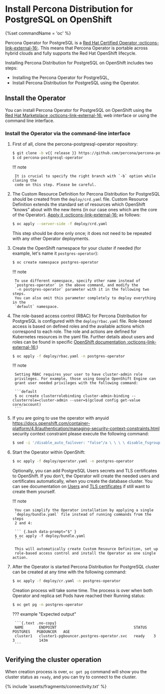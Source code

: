 # Install Percona Distribution for PostgreSQL on OpenShift

{%set commandName = 'oc' %}

Percona Operator for PostgreSQL is a [Red Hat Certified Operator :octicons-link-external-16:](https://connect.redhat.com/en/partner-with-us/red-hat-openshift-certification). This means that Percona Operator is portable across hybrid clouds and fully supports the Red Hat OpenShift lifecycle.

Installing Percona Distribution for PostgreSQL on OpenShift includes two steps:

* Installing the Percona Operator for PostgreSQL,
* Install Percona Distribution for PostgreSQL using the Operator.

## Install the Operator

You can install Percona Operator for PostgreSQL on OpenShift using the [Red Hat Marketplace :octicons-link-external-16:](https://marketplace.redhat.com) web interface or using the command line interface.

### Install the Operator via the command-line interface

1. First of all, clone the percona-postgresql-operator repository:

    ``` {.bash data-prompt="$" }
    $ git clone -b v{{ release }} https://github.com/percona/percona-postgresql-operator
    $ cd percona-postgresql-operator
    ```

    !!! note

        It is crucial to specify the right branch with `-b` option while cloning the
        code on this step. Please be careful.

2. The Custom Resource Definition for Percona Distribution for PostgreSQL should
    be created from the `deploy/crd.yaml` file. Custom Resource Definition
    extends the standard set of resources which OpenShift “knows” about with
    the new items (in our case ones which are the core of the Operator).
    [Apply it :octicons-link-external-16:](https://kubernetes.io/docs/reference/using-api/server-side-apply/)
    as follows:

    ``` {.bash data-prompt="$" }
    $ oc apply --server-side -f deploy/crd.yaml
    ```

    This step should be done only once; it does not need to be repeated with any
    other Operator deployments.

3. Create the OpenShift namespace for your cluster if needed (for example,
    let's name it `postgres-operator`):

    ``` {.bash data-prompt="$" }
    $ oc create namespace postgres-operator
    ```

    !!! note

        To use different namespace, specify other name instead of
        `postgres-operator` in the above command, and modify the 
        `-n postgres-operator` parameter with it in the following two steps.
        You can also omit this parameter completely to deploy everything in the
        `default` namespace.

4. The role-based access control (RBAC) for Percona Distribution for PostgreSQL
    is configured with the `deploy/rbac.yaml` file. Role-based access is based
    on defined roles and the available actions which correspond to each role.
    The role and actions are defined for Kubernetes resources in the yaml file.
    Further details about users and roles can be found in specific [OpenShift documentation :octicons-link-external-16:](https://docs.openshift.com/enterprise/3.0/architecture/additional_concepts/authorization.html))

    ``` {.bash data-prompt="$" }
    $ oc apply -f deploy/rbac.yaml -n postgres-operator
    ```

    !!! note

        Setting RBAC requires your user to have cluster-admin role
        privileges. For example, those using Google OpenShift Engine can
        grant user needed privileges with the following command:

        ```default
        $ oc create clusterrolebinding cluster-admin-binding --clusterrole=cluster-admin --user=$(gcloud config get-value core/account)
        ```

5. If you are going to use the operator with anyuid <https://docs.openshift.com/container-platform/4.9/authentication/managing-security-context-constraints.html> security context constraint
    please execute the following command:

    ``` {.bash data-prompt="$" }
    $ sed -i '/disable_auto_failover: "false"/a \ \ \ \ disable_fsgroup: "false"' deploy/operator.yaml
    ```

6. Start the Operator within OpenShift:

    ``` {.bash data-prompt="$" }
    $ oc apply -f deploy/operator.yaml -n postgres-operator
    ```

    Optionally, you can add PostgreSQL Users secrets and TLS certificates to
    OpenShift. If you don't, the Operator will create the needed users and
    certificates automatically, when you create the database cluster. You can
    see documentation on [Users](users.md) and [TLS certificates](TLS.md) if
    still want to create them yourself.

    !!! note

        You can simplify the Operator installation by applying a single
        `deploy/bundle.yaml` file instead of running commands from the steps
        2 and 4:
        
        ``` {.bash data-prompt="$" }
        $ oc apply -f deploy/bundle.yaml
        ```
        
        This will automatically create Custom Resource Definition, set up
        role-based access control and install the Operator as one single action.



6. After the Operator is started Percona Distribution for PostgreSQL cluster can
    be created at any time with the following command:

    ``` {.bash data-prompt="$" }
    $ oc apply -f deploy/cr.yaml -n postgres-operator
    ```

    Creation process will take some time. The process is over when both
    Operator and replica set Pods have reached their Running status:

    ``` {.bash data-prompt="$" }
    $ oc get pg -n postgres-operator
    ```

    ??? example "Expected output"

        ```{.text .no-copy}
        NAME       ENDPOINT                                   STATUS   POSTGRES   PGBOUNCER   AGE
        cluster1   cluster1-pgbouncer.postgres-operator.svc   ready    3          3           143m
        ```

## Verifying the cluster operation

When creation process is over, `oc get pg` command will show you the
cluster status as `ready`, and you can try to connect to the cluster.

{% include 'assets/fragments/connectivity.txt' %}
